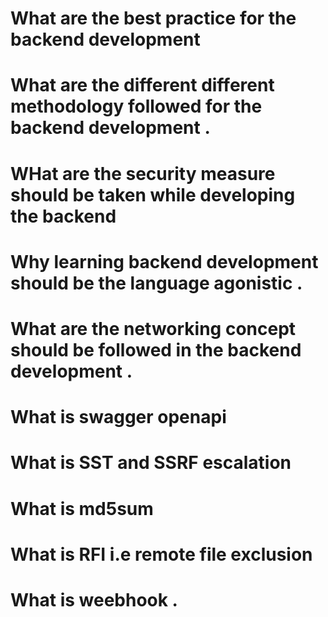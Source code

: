 # What are the best practice for the backend development  
# What are the different different methodology followed for the backend development .
# WHat are the security measure should be taken while developing the backend    
# Why learning backend development should be the language agonistic .
# What are the networking concept should be followed in the backend development .
# What is swagger openapi 
# What is SST and SSRF escalation  
# What is md5sum 
# What is RFI i.e remote file exclusion 
# What is weebhook .
